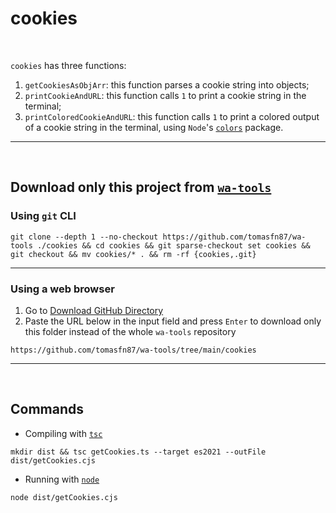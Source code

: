 # cookies

<br>

`cookies` has three functions:

1. `getCookiesAsObjArr`: this function parses a cookie string into objects;
2. `printCookieAndURL`: this function calls `1` to print a cookie string in the terminal;
3. `printColoredCookieAndURL`: this function calls `1` to print a colored output of a cookie string in the terminal, using `Node`'s [`colors`](https://www.npmjs.com/package/colors) package.

---

<br>

## Download only this project from [`wa-tools`](https://github.com/tomasfn87/wa-tools)

### Using `git` CLI

```shell
git clone --depth 1 --no-checkout https://github.com/tomasfn87/wa-tools ./cookies && cd cookies && git sparse-checkout set cookies && git checkout && mv cookies/* . && rm -rf {cookies,.git}
```

---

### Using a web browser

1. Go to [Download GitHub Directory](https://download-directory.github.io)
2. Paste the URL below in the input field and press `Enter` to download only this folder instead of the whole `wa-tools` repository

```uri
https://github.com/tomasfn87/wa-tools/tree/main/cookies
```

---

<br>

## Commands

- Compiling with [`tsc`](https://www.typescriptlang.org/docs/handbook/compiler-options.html)

```shell
mkdir dist && tsc getCookies.ts --target es2021 --outFile dist/getCookies.cjs
```

- Running with [`node`](https://nodejs.org/)

```shell
node dist/getCookies.cjs
```
